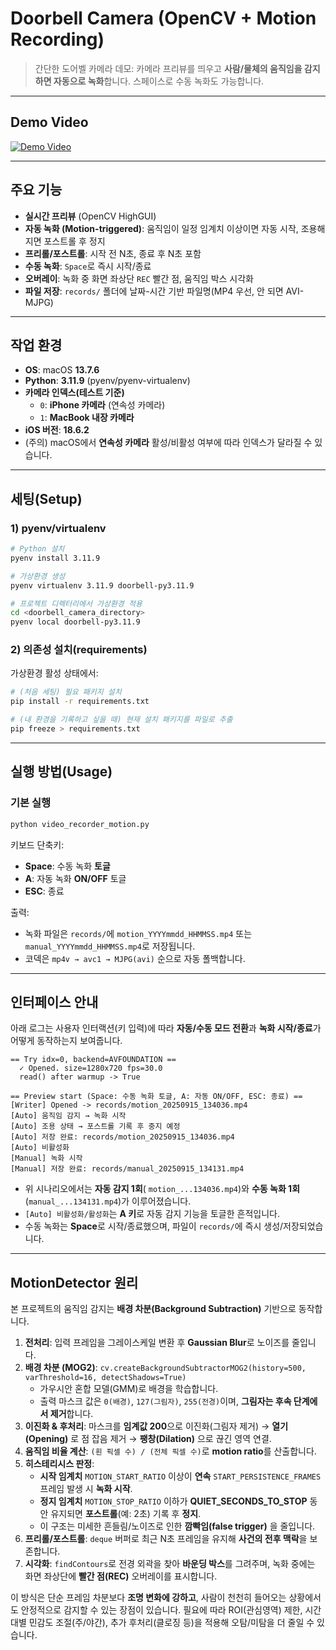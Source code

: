 # Doorbell Camera (OpenCV + Motion Recording)

> 간단한 도어벨 카메라 데모: 카메라 프리뷰를 띄우고 **사람/물체의 움직임을 감지하면 자동으로 녹화**합니다. 스페이스로 수동 녹화도 가능합니다.

---

## Demo Video
[![Demo Video](https://img.youtube.com/vi/lf5c-adCmag/0.jpg)](https://www.youtube.com/watch?v=lf5c-adCmag)

---

## 주요 기능
- **실시간 프리뷰** (OpenCV HighGUI)
- **자동 녹화 (Motion-triggered)**: 움직임이 일정 임계치 이상이면 자동 시작, 조용해지면 포스트롤 후 정지
- **프리롤/포스트롤**: 시작 전 N초, 종료 후 N초 포함
- **수동 녹화**: `Space`로 즉시 시작/종료
- **오버레이**: 녹화 중 화면 좌상단 `REC` 빨간 점, 움직임 박스 시각화
- **파일 저장**: `records/` 폴더에 날짜-시간 기반 파일명(MP4 우선, 안 되면 AVI-MJPG)

---

## 작업 환경
- **OS**: macOS **13.7.6**
- **Python**: **3.11.9** (pyenv/pyenv-virtualenv)
- **카메라 인덱스(테스트 기준)**  
  - `0`: **iPhone 카메라** (연속성 카메라)  
  - `1`: **MacBook 내장 카메라**
- **iOS 버전**: **18.6.2**
- (주의) macOS에서 **연속성 카메라** 활성/비활성 여부에 따라 인덱스가 달라질 수 있습니다.

---

## 세팅(Setup)

### 1) pyenv/virtualenv
```bash
# Python 설치
pyenv install 3.11.9

# 가상환경 생성
pyenv virtualenv 3.11.9 doorbell-py3.11.9

# 프로젝트 디렉터리에서 가상환경 적용
cd <doorbell_camera_directory>
pyenv local doorbell-py3.11.9
```

### 2) 의존성 설치(requirements)
가상환경 활성 상태에서:
```bash
# (처음 세팅) 필요 패키지 설치
pip install -r requirements.txt

# (내 환경을 기록하고 싶을 때) 현재 설치 패키지를 파일로 추출
pip freeze > requirements.txt
```

---

## 실행 방법(Usage)

### 기본 실행
```bash
python video_recorder_motion.py
```
키보드 단축키:
- **Space**: 수동 녹화 **토글**
- **A**: 자동 녹화 **ON/OFF** 토글
- **ESC**: 종료

출력:
- 녹화 파일은 `records/`에 `motion_YYYYmmdd_HHMMSS.mp4` 또는 `manual_YYYYmmdd_HHMMSS.mp4`로 저장됩니다.
- 코덱은 `mp4v → avc1 → MJPG(avi)` 순으로 자동 폴백합니다.

---

## 인터페이스 안내

아래 로그는 사용자 인터랙션(키 입력)에 따라 **자동/수동 모드 전환**과 **녹화 시작/종료**가 어떻게 동작하는지 보여줍니다.

```
== Try idx=0, backend=AVFOUNDATION ==
  ✓ Opened. size=1280x720 fps=30.0
  read() after warmup -> True

== Preview start (Space: 수동 녹화 토글, A: 자동 ON/OFF, ESC: 종료) ==
[Writer] Opened -> records/motion_20250915_134036.mp4
[Auto] 움직임 감지 → 녹화 시작
[Auto] 조용 상태 → 포스트롤 기록 후 중지 예정
[Auto] 저장 완료: records/motion_20250915_134036.mp4
[Auto] 비활성화
[Manual] 녹화 시작
[Manual] 저장 완료: records/manual_20250915_134131.mp4
```

- 위 시나리오에서는 **자동 감지 1회**( `motion_...134036.mp4`)와 **수동 녹화 1회**(`manual_...134131.mp4`)가 이루어졌습니다.
- `[Auto] 비활성화/활성화`는 **A 키**로 자동 감지 기능을 토글한 흔적입니다.
- 수동 녹화는 **Space**로 시작/종료했으며, 파일이 `records/`에 즉시 생성/저장되었습니다.

---

## MotionDetector 원리

본 프로젝트의 움직임 감지는 **배경 차분(Background Subtraction)** 기반으로 동작합니다.

1. **전처리**: 입력 프레임을 그레이스케일 변환 후 **Gaussian Blur**로 노이즈를 줄입니다.  
2. **배경 차분 (MOG2)**: `cv.createBackgroundSubtractorMOG2(history=500, varThreshold=16, detectShadows=True)`  
   - 가우시안 혼합 모델(GMM)로 배경을 학습합니다.  
   - 출력 마스크 값은 `0(배경)`, `127(그림자)`, `255(전경)`이며, **그림자는 후속 단계에서 제거**합니다.
3. **이진화 & 후처리**: 마스크를 **임계값 200**으로 이진화(그림자 제거) → **열기(Opening)** 로 점 잡음 제거 → **팽창(Dilation)** 으로 끊긴 영역 연결.  
4. **움직임 비율 계산**: `(흰 픽셀 수) / (전체 픽셀 수)`로 **motion ratio**를 산출합니다.  
5. **히스테리시스 판정**:  
   - **시작 임계치** `MOTION_START_RATIO` 이상이 **연속** `START_PERSISTENCE_FRAMES` 프레임 발생 시 **녹화 시작**.  
   - **정지 임계치** `MOTION_STOP_RATIO` 이하가 **QUIET_SECONDS_TO_STOP** 동안 유지되면 **포스트롤**(예: 2초) 기록 후 **정지**.  
   - 이 구조는 미세한 흔들림/노이즈로 인한 **깜빡임(false trigger)** 을 줄입니다.
6. **프리롤/포스트롤**: `deque` 버퍼로 최근 N초 프레임을 유지해 **사건의 전후 맥락**을 보존합니다.  
7. **시각화**: `findContours`로 전경 외곽을 찾아 **바운딩 박스**를 그려주며, 녹화 중에는 화면 좌상단에 **빨간 점(REC)** 오버레이를 표시합니다.

이 방식은 단순 프레임 차분보다 **조명 변화에 강하고**, 사람이 천천히 들어오는 상황에서도 안정적으로 감지할 수 있는 장점이 있습니다. 필요에 따라 ROI(관심영역) 제한, 시간대별 민감도 조절(주/야간), 추가 후처리(클로징 등)을 적용해 오탐/미탐을 더 줄일 수 있습니다.
